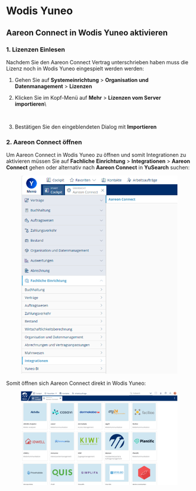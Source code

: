 # Wodis Yuneo

## Aareon Connect in Wodis Yuneo aktivieren

### 1. Lizenzen Einlesen

Nachdem Sie den Aareon Connect Vertrag unterschrieben haben muss die Lizenz noch in Wodis Yuneo eingespielt werden werden:

1. Gehen Sie auf **Systemeinrichtung** > **Organisation und Datenmanagement** > **Lizenzen**
2.  Klicken Sie im Kopf-Menü auf **Mehr** > **Lizenzen vom Server importieren**\


    <figure><img src="../.gitbook/assets/image (31) (1).png" alt=""><figcaption></figcaption></figure>
3. Bestätigen Sie den eingeblendeten Dialog mit **Importieren**

### 2. Aareon Connect öffnen

Um Aareon Connect in Wodis Yuneo zu öffnen und somit Integrationen zu aktivieren müssen Sie auf **Fachliche** **Einrichtung** > **Integrationen** > **Aareon Connect** gehen oder alternativ nach **Aareon Connect** in **YuSearch** suchen:

<figure><img src="../.gitbook/assets/image (2) (1) (1).png" alt=""><figcaption></figcaption></figure>

Somit öffnen sich Aareon Connect direkt in Wodis Yuneo:

<figure><img src="../.gitbook/assets/image (5).png" alt=""><figcaption></figcaption></figure>
